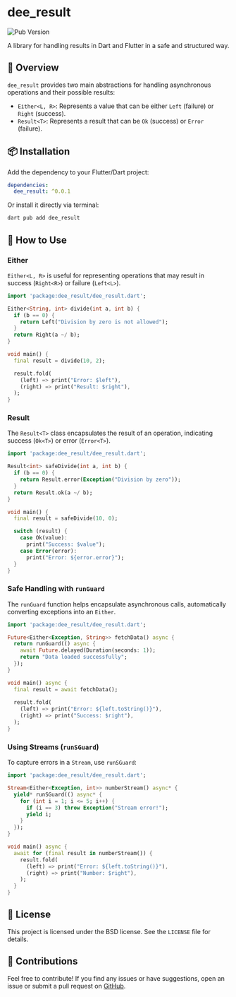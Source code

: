 # dee_result

![Pub Version](https://img.shields.io/pub/v/dee_result)

A library for handling results in Dart and Flutter in a safe and structured way.

## 📌 Overview

`dee_result` provides two main abstractions for handling asynchronous operations and their possible results:
- `Either<L, R>`: Represents a value that can be either `Left` (failure) or `Right` (success).
- `Result<T>`: Represents a result that can be `Ok` (success) or `Error` (failure).

## 📦 Installation

Add the dependency to your Flutter/Dart project:

```yaml
dependencies:
  dee_result: ^0.0.1
```

Or install it directly via terminal:

```sh
dart pub add dee_result
```

## 🚀 How to Use

### Either

`Either<L, R>` is useful for representing operations that may result in success (`Right<R>`) or failure (`Left<L>`).

```dart
import 'package:dee_result/dee_result.dart';

Either<String, int> divide(int a, int b) {
  if (b == 0) {
    return Left("Division by zero is not allowed");
  }
  return Right(a ~/ b);
}

void main() {
  final result = divide(10, 2);

  result.fold(
    (left) => print("Error: $left"),
    (right) => print("Result: $right"),
  );
}
```

### Result

The `Result<T>` class encapsulates the result of an operation, indicating success (`Ok<T>`) or error (`Error<T>`).

```dart
import 'package:dee_result/dee_result.dart';

Result<int> safeDivide(int a, int b) {
  if (b == 0) {
    return Result.error(Exception("Division by zero"));
  }
  return Result.ok(a ~/ b);
}

void main() {
  final result = safeDivide(10, 0);

  switch (result) {
    case Ok(value):
      print("Success: $value");
    case Error(error):
      print("Error: ${error.error}");
  }
}
```

### Safe Handling with `runGuard`

The `runGuard` function helps encapsulate asynchronous calls, automatically converting exceptions into an `Either`.

```dart
import 'package:dee_result/dee_result.dart';

Future<Either<Exception, String>> fetchData() async {
  return runGuard(() async {
    await Future.delayed(Duration(seconds: 1));
    return "Data loaded successfully";
  });
}

void main() async {
  final result = await fetchData();
  
  result.fold(
    (left) => print("Error: ${left.toString()}"),
    (right) => print("Success: $right"),
  );
}
```

### Using Streams (`runSGuard`)

To capture errors in a `Stream`, use `runSGuard`:

```dart
import 'package:dee_result/dee_result.dart';

Stream<Either<Exception, int>> numberStream() async* {
  yield* runSGuard(() async* {
    for (int i = 1; i <= 5; i++) {
      if (i == 3) throw Exception("Stream error!");
      yield i;
    }
  });
}

void main() async {
  await for (final result in numberStream()) {
    result.fold(
      (left) => print("Error: ${left.toString()}"),
      (right) => print("Number: $right"),
    );
  }
}
```

## 📝 License

This project is licensed under the BSD license. See the `LICENSE` file for details.

## 📢 Contributions

Feel free to contribute! If you find any issues or have suggestions, open an issue or submit a pull request on [GitHub](https://github.com/rkpontes/dee_result).

